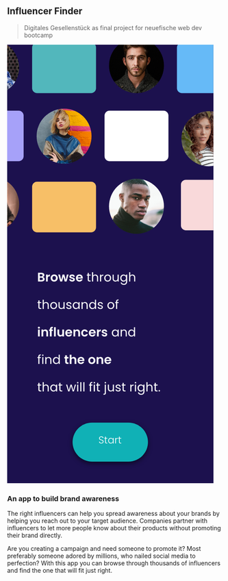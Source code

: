 ## Influencer Finder

> Digitales Gesellenstück as final project for neuefische web dev bootcamp

![influencer-finder](src/pictures/influencer-finder.png)

### An app to build brand awareness

The right influencers can help you spread awareness about your brands by helping you reach out to your target audience. Companies partner with influencers to let more people know about their products without promoting their brand directly.

Are you creating a campaign and need someone to promote it? Most preferably someone adored by millions, who nailed social media to perfection? With this app you can browse through thousands of influencers and find the one that will fit just right.
